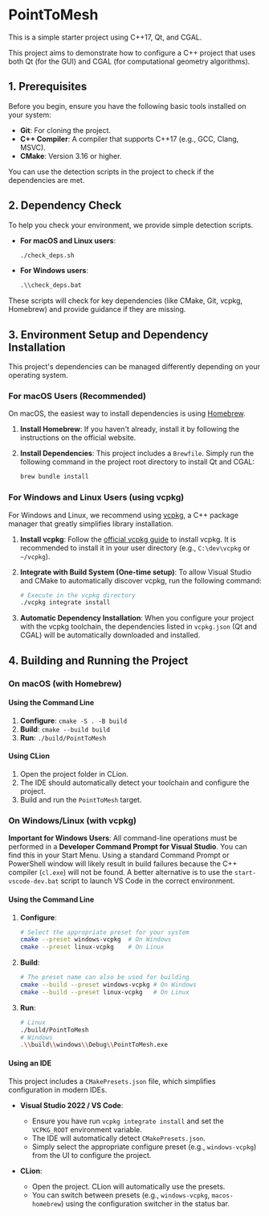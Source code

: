 # PointToMesh

This is a simple starter project using C++17, Qt, and CGAL.

This project aims to demonstrate how to configure a C++ project that uses both Qt (for the GUI) and CGAL (for computational geometry algorithms).

## 1. Prerequisites

Before you begin, ensure you have the following basic tools installed on your system:

-   **Git**: For cloning the project.
-   **C++ Compiler**: A compiler that supports C++17 (e.g., GCC, Clang, MSVC).
-   **CMake**: Version 3.16 or higher.

You can use the detection scripts in the project to check if the dependencies are met.

## 2. Dependency Check

To help you check your environment, we provide simple detection scripts.

-   **For macOS and Linux users**:
    ```bash
    ./check_deps.sh
    ```
-   **For Windows users**:
    ```bat
    .\\check_deps.bat
    ```
These scripts will check for key dependencies (like CMake, Git, vcpkg, Homebrew) and provide guidance if they are missing.

## 3. Environment Setup and Dependency Installation

This project's dependencies can be managed differently depending on your operating system.

### For macOS Users (Recommended)

On macOS, the easiest way to install dependencies is using [Homebrew](https://brew.sh/).

1.  **Install Homebrew**:
    If you haven't already, install it by following the instructions on the official website.

2.  **Install Dependencies**:
    This project includes a `Brewfile`. Simply run the following command in the project root directory to install Qt and CGAL:
    ```bash
    brew bundle install
    ```

### For Windows and Linux Users (using vcpkg)

For Windows and Linux, we recommend using [vcpkg](https://vcpkg.io/), a C++ package manager that greatly simplifies library installation.

1.  **Install vcpkg**:
    Follow the [official vcpkg guide](https://vcpkg.io/en/getting-started.html) to install vcpkg. It is recommended to install it in your user directory (e.g., `C:\dev\vcpkg` or `~/vcpkg`).

2.  **Integrate with Build System (One-time setup)**:
    To allow Visual Studio and CMake to automatically discover vcpkg, run the following command:
    ```bash
    # Execute in the vcpkg directory
    ./vcpkg integrate install
    ```

3.  **Automatic Dependency Installation**:
    When you configure your project with the vcpkg toolchain, the dependencies listed in `vcpkg.json` (Qt and CGAL) will be automatically downloaded and installed.

## 4. Building and Running the Project

### On macOS (with Homebrew)

#### Using the Command Line
1.  **Configure**: `cmake -S . -B build`
2.  **Build**: `cmake --build build`
3.  **Run**: `./build/PointToMesh`

#### Using CLion
1.  Open the project folder in CLion.
2.  The IDE should automatically detect your toolchain and configure the project.
3.  Build and run the `PointToMesh` target.

### On Windows/Linux (with vcpkg)

**Important for Windows Users**: All command-line operations must be performed in a **Developer Command Prompt for Visual Studio**. You can find this in your Start Menu. Using a standard Command Prompt or PowerShell window will likely result in build failures because the C++ compiler (`cl.exe`) will not be found. A better alternative is to use the `start-vscode-dev.bat` script to launch VS Code in the correct environment.

#### Using the Command Line
1.  **Configure**: 
    ```bash
    # Select the appropriate preset for your system
    cmake --preset windows-vcpkg  # On Windows
    cmake --preset linux-vcpkg    # On Linux
    ```
2.  **Build**:
    ```bash
    # The preset name can also be used for building
    cmake --build --preset windows-vcpkg # On Windows
    cmake --build --preset linux-vcpkg   # On Linux
    ```
3.  **Run**:
    ```bash
    # Linux
    ./build/PointToMesh
    # Windows
    .\\build\\windows\\Debug\\PointToMesh.exe
    ```

#### Using an IDE
This project includes a `CMakePresets.json` file, which simplifies configuration in modern IDEs.

-   **Visual Studio 2022 / VS Code**:
    -   Ensure you have run `vcpkg integrate install` and set the `VCPKG_ROOT` environment variable.
    -   The IDE will automatically detect `CMakePresets.json`.
    -   Simply select the appropriate configure preset (e.g., `windows-vcpkg`) from the UI to configure the project.

-   **CLion**:
    -   Open the project. CLion will automatically use the presets.
    -   You can switch between presets (e.g., `windows-vcpkg`, `macos-homebrew`) using the configuration switcher in the status bar.
